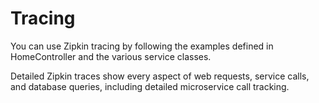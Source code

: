 # Tracing

You can use Zipkin tracing by following the examples defined in HomeController and the various service classes.

Detailed Zipkin traces show every aspect of web requests, service calls, and database queries, including detailed microservice call tracking.
